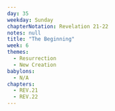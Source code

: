 ```yaml
---
day: 35
weekday: Sunday
chapterNotation: Revelation 21-22
notes: null
title: "The Beginning"
week: 6
themes:
  - Resurrection
  - New Creation
babylons:
  - N/A
chapters:
  - REV.21
  - REV.22
---
```

